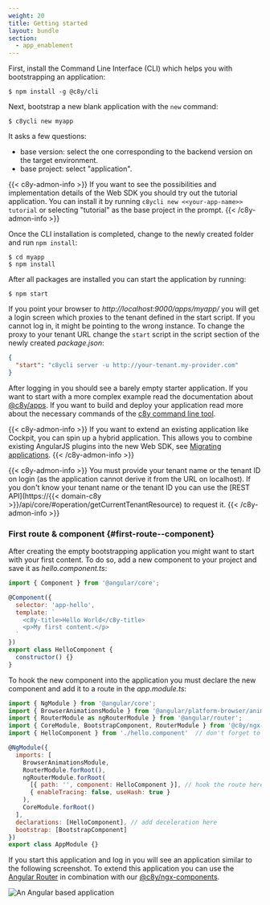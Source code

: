 ```yaml
---
weight: 20
title: Getting started
layout: bundle
section:
  - app_enablement
---
```


First, install the Command Line Interface (CLI) which helps you with bootstrapping an application:

```
$ npm install -g @c8y/cli
```

Next, bootstrap a new blank application with the `new` command:

```
$ c8ycli new myapp
```

It asks a few questions:

- base version: select the one corresponding to the backend version on the target environment.
- base project: select "application".

{{< c8y-admon-info >}}
If you want to see the possibilities and implementation details of the Web SDK you should try out the tutorial application. You can install it by running `c8ycli new <<your-app-name>> tutorial` or selecting "tutorial" as the base project in the prompt.
{{< /c8y-admon-info >}}

Once the CLI installation is completed, change to the newly created folder and run `npm install`:

```
$ cd myapp
$ npm install
```

After all packages are installed you can start the application by running:

```
$ npm start
```

If you point your browser to *http://localhost:9000/apps/myapp/* you will get a login screen which proxies to the tenant defined in the start script. If you cannot log in, it might be pointing to the wrong instance. To change the proxy to your tenant URL change the `start` script in the script section of the newly created *package.json*:

```json
{
  "start": "c8ycli server -u http://your-tenant.my-provider.com"
}
```

After logging in you should see a barely empty starter application. If you want to start with a more complex example read the documentation about [@c8y/apps](/web/libraries/#application-library). If you want to build and deploy your application read more about the necessary commands of the [c8y command line tool](/web/development-tools/#c8y-cli).

{{< c8y-admon-info >}}
If you want to extend an existing application like Cockpit, you can spin up a hybrid application. This allows you to combine existing AngularJS plugins into the new Web SDK, see [Migrating applications](/web/upgrade/#migrating-applications).
{{< /c8y-admon-info >}}

{{< c8y-admon-info >}}
You must provide your tenant name or the tenant ID on login (as the application cannot derive it from the URL on localhost). If you don't know your tenant name or the tenant ID you can use the [REST API](https://{{< domain-c8y >}}/api/core/#operation/getCurrentTenantResource) to request it.
{{< /c8y-admon-info >}}

### First route & component {#first-route--component}

After creating the empty bootstrapping application you might want to start with your first content. To do so, add a new component to your project and save it as *hello.component.ts*:

```js
import { Component } from '@angular/core';

@Component({
  selector: 'app-hello',
  template: `
    <c8y-title>Hello World</c8y-title>
    <p>My first content.</p>
  `
})
export class HelloComponent {
  constructor() {}
}
```

To hook the new component into the application you must declare the new component and add it to a route in the *app.module.ts*:

```js
import { NgModule } from '@angular/core';
import { BrowserAnimationsModule } from '@angular/platform-browser/animations';
import { RouterModule as ngRouterModule } from '@angular/router';
import { CoreModule, BootstrapComponent, RouterModule } from '@c8y/ngx-components';
import { HelloComponent } from './hello.component'  // don't forget to import the new component

@NgModule({
  imports: [
    BrowserAnimationsModule,
    RouterModule.forRoot(),
    ngRouterModule.forRoot(
      [{ path: '', component: HelloComponent }], // hook the route here
      { enableTracing: false, useHash: true }
    ),
    CoreModule.forRoot()
  ],
  declarations: [HelloComponent], // add deceleration here
  bootstrap: [BootstrapComponent]
})
export class AppModule {}

```

If you start this application and log in you will see an application similar to the following screenshot. To extend this application you can use the [Angular Router](https://angular.io/guide/router#router-imports) in combination with our [@c8y/ngx-components](/web/libraries/#component-library-ngx).

![An Angular based application](/images/web-sdk/hello-world-example.png)
